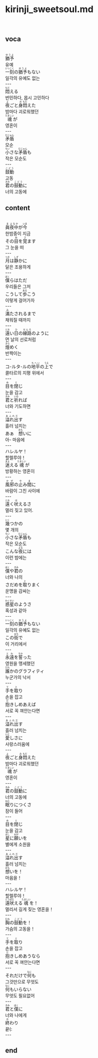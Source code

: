 <h1>kirinji_sweetsoul.md</h1><br>
<h2>voca</h2><br>
<ruby>猶予<rt>ゆうよ</rt></ruby><br>
유예<br>
<ruby>一刻<rt>いっこく</rt></ruby>の<ruby>猶予<rt>ゆうよ</rt></ruby>もない<br>
일각의 유예도 없는 <br>
---<br>
<ruby>悶<rt>もだ</rt></ruby>える<br>
번민하다, 몹시 고민하다<br>
<ruby>夜<rt>よ</rt></ruby>ごと<ruby>身<rt>み</rt></ruby><ruby>悶<rt>もだ</rt></ruby>えた<br>
밤마다 괴로워했던<br>
<ruby>魂<rt>たましい</rt></ruby>が<br>
영혼이<br>
---<br>
<ruby>矛盾<rt>むじゅん</rt></ruby><br>
모순<br>
<ruby>小<rt>ちい</rt></ruby>さな<ruby>矛盾<rt>むじゅん</rt></ruby>も<br>
작은 모순도<br>
---<br>
<ruby>鼓動<rt>こどう</rt></ruby><br>
고동<br>
<ruby>君<rt>きみ</rt></ruby>の<ruby>鼓動<rt>こどう</rt></ruby>に<br>
너의 고동에<br>
<h2>content</h2><br>
<ruby>眞<rt>ま</rt></ruby><ruby>夜中<rt>よなか</rt></ruby>が<ruby>今<rt>いま</rt></ruby><br>
한밤중이 지금<br>
その<ruby>目<rt>め</rt></ruby>を<ruby>覚<rt>さ</rt></ruby>ます<br>
그 눈을 떠<br>
---<br>
<ruby>月<rt>つき</rt></ruby>は<ruby>静<rt>しず</rt></ruby>かに<br>
달은 조용하게<br>
---<br>
<ruby>僕<rt>ぼく</rt></ruby>らはただ<br>
우리들은 그저<br>
こうして<ruby>歩<rt>ある</rt></ruby>こう<br>
이렇게 걸어가자<br>
---<br>
<ruby>滿<rt>み</rt></ruby>たされるまで<br>
채워질 때까지<br>
---<br>
<ruby>遠<rt>とお</rt></ruby>い<ruby>日<rt>ひ</rt></ruby>の<ruby>線路<rt>せんろ</rt></ruby>のように<br>
먼 날의 선로처럼<br>
<ruby>煌<rt>きら</rt></ruby>めく<br>
반짝이는<br>
---<br>
コ-ルタ-ルの<ruby>地平<rt>ちへい</rt></ruby>の<ruby>上<rt>うえ</rt></ruby>で<br>
콜타르의 지평 위에서<br>
---<br>
<ruby>目<rt>め</rt></ruby>を<ruby>閉<rt>と</rt></ruby>じ<br>
눈을 감고<br>
<ruby>君<rt>きみ</rt></ruby>と<ruby>祈<rt>いの</rt></ruby>れば<br>
너와 기도하면<br>
---<br>
<ruby>溢れ出<rt>あふれだ</rt></ruby>す<br>
흘러 넘치는<br>
あぁ　<ruby>想<rt>おも</rt></ruby>いに<br>
아- 마음에<br>
---<br>
ハレルヤ！<br>
할렐루야！<br>
<ruby>迷<rt>まよ</rt></ruby>える<ruby>魂<rt>たましい</rt></ruby>が<br>
방황하는 영혼이<br>
---<br>
<ruby>風邪<rt>かぜ</rt></ruby>の<ruby>止<rt>や</rt></ruby>み<ruby>間<rt>ま</rt></ruby>に<br>
바람이 그친 사이에<br>
---<br>
<ruby>遠<rt>とお</rt></ruby>く<ruby>吠<rt>ほ</rt></ruby>えるさ<br>
멀리 짖고 있어.<br>
---<br>
<ruby>幾<rt>いく</rt></ruby>つかの<br>
몇 개의<br>
<ruby>小<rt>ちい</rt></ruby>さな<ruby>矛盾<rt>むじゅん</rt></ruby>も<br>
작은 모순도<br>
こんな<ruby>夜<rt>よる</rt></ruby>には<br>
이런 밤에는<br>
---<br>
<ruby>僕<rt>ぼく</rt></ruby>や<ruby>君<rt>きみ</rt></ruby>の<br>
너와 나의<br>
さだめを<ruby>取<rt>と</rt></ruby>りまく<br>
운명을 감싸는<br>
---<br>
<ruby>惑星<rt>わくせい</rt></ruby>のようさ<br>
혹성과 같아<br>
---<br>
<ruby>一刻<rt>いっこく</rt></ruby>の<ruby>猶予<rt>ゆうよ</rt></ruby>もない<br>
일각의 유예도 없는 <br>
この<ruby>街<rt>まち</rt></ruby>で<br>
이 거리에서<br>
---<br>
<ruby>永遠<rt>とわ</rt></ruby>を<ruby>誓<rt>ちか</rt></ruby>った<br>
영원을 맹세했던<br>
<ruby>誰<rt>だれ</rt></ruby>かのグラフィティ<br>
누군가의 낙서<br>
---<br>
<ruby>手<rt>て</rt></ruby>を<ruby>取<rt>と</rt></ruby>り<br>
손을 잡고<br>
<ruby>抱<rt>だ</rt></ruby>きしめあえば<br>
서로 꼭 껴안는다면<br>
---<br>
<ruby>溢れ出<rt>あふれだ</rt></ruby>す<br>
흘러 넘치는<br>
<ruby>愛<rt>いと</rt></ruby>しさに<br>
사랑스러움에<br>
---<br>
<ruby>夜<rt>よ</rt></ruby>ごと<ruby>身<rt>み</rt></ruby><ruby>悶<rt>もだ</rt></ruby>えた<br>
밤마다 괴로워했던<br>
<ruby>魂<rt>たましい</rt></ruby>が<br>
영혼이<br>
---<br>
<ruby>君<rt>きみ</rt></ruby>の<ruby>鼓動<rt>こどう</rt></ruby>に　<br>
너의 고동에<br>
<ruby>眠<rt>ねむ</rt></ruby>りにつくさ<br>
잠이 들어<br>
---<br>
<ruby>目<rt>め</rt></ruby>を<ruby>閉<rt>と</rt></ruby>じ<br>
눈을 감고<br>
<ruby>星<rt>ほし</rt></ruby>に<ruby>願<rt>ねが</rt></ruby>いを<br>
별에게 소원을<br>
---<br>
<ruby>溢れ出<rt>あふれだ</rt></ruby>す<br>
흘러 넘치는<br>
<ruby>想<rt>おも</rt></ruby>いを！<br>
마음을！<br>
---<br>
ハレルヤ！<br>
할렐루야！<br>
<ruby>遠吠<rt>とうぼえ</rt></ruby>える<ruby>魂<rt>たましい</rt></ruby>を！<br>
멀리서 길게 짖는 영혼을！<br>
---<br>
<ruby>胸<rt>むね</rt></ruby>の<ruby>鼓動<rt>こどう</rt></ruby>を！<br>
가슴의 고동을！<br>
---<br>
<ruby>手<rt>て</rt></ruby>を<ruby>取<rt>と</rt></ruby>り<br>
손을 잡고<br>
<ruby>抱<rt>だ</rt></ruby>きしめあうなら<br>
서로 꼭 껴안는다면<br>
---<br>
それだけで<ruby>何<rt>なに</rt></ruby>も<br>
그것만으로 무엇도<br>
<ruby>何<rt>なに</rt></ruby>もいらない<br>
무엇도 필요없어<br>
---<br>
<ruby>君<rt>きみ</rt></ruby>と<ruby>僕<rt>ぼく</rt></ruby>に<br>
너와 나에게<br>
<ruby>終<rt>お</rt></ruby>わり<br>
끝(:<br>
---<br>
<h2>end</h2><br>